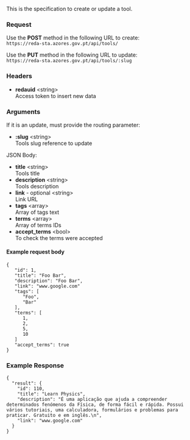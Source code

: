 This is the specification to create or update a tool.

### Request

Use the **POST** method in the following URL to create:  
`https://reda-sta.azores.gov.pt/api/tools/`

Use the **PUT** method in the following URL to update:  
`https://reda-sta.azores.gov.pt/api/tools/:slug`

### Headers

* **redauid** &lt;string&gt;    
   Access token to insert new data

### Arguments

If it is an update, must provide the routing parameter:

* **:slug** &lt;string&gt;    
   Tools slug reference to update

JSON Body:  

* **title** &lt;string&gt;    
   Tools title
* **description** &lt;string&gt;    
   Tools description
* **link** - optional &lt;string&gt;    
   Link URL
* **tags**  &lt;array&gt;    
   Array of tags text
* **terms** &lt;array&gt;  
   Array of terms IDs
* **accept_terms** &lt;bool&gt;  
   To check the terms were accepted

#### Example request body
```
{
   "id": 1,
   "title": "Foo Bar",
   "description": "Foo Bar",
   "link": "www.google.com"
   "tags": [
      "Foo",
      "Bar"
   ],
   "terms": [
      1,
      2,
      5,
      10
   ]
   "accept_terms": true
}
```

### Example Response

```
{
  "result": {
    "id": 110,
    "title": "Learn Physics",
    "description": "É uma aplicação que ajuda a compreender determinados fenómenos da Física, de forma fácil e rápida. Possui vários tutoriais, uma calculadora, formulários e problemas para praticar. Gratuito e em inglês.\n",
    "link": "www.google.com"
  }
}
```